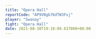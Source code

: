 ```yaml
---
title: "Opera Hall"
reportCode: "AP9VBgb76dTW3Fxj"
player: "Swanay"
fight: "Opera Hall"
date: 2021-08-30T19:10:09.637000+00:00
---
```

